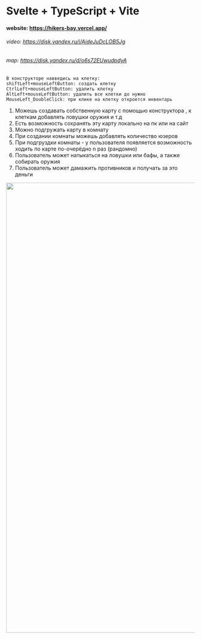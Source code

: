 # Svelte + TypeScript + Vite
#### website: https://hikers-bay.vercel.app/
###### video: https://disk.yandex.ru/i/AideJuDcLOB5Jg
###### map: https://disk.yandex.ru/d/o6s72EUwudpdyA
```
В конструкторе навведись на клетку: 
shiftLeft+mouseLeftButton: создать клетку
CtrlLeft+mouseLeftButton: удалить клетку
AltLeft+mouseLeftButton: удалить все клетки до нужно
MouseLeft_DoubleClick: при клике на клетку откроется инвентарь 
```

<ol>
  <li>Можешь создавать собственную карту с помощью конструктора , к клеткам добавлять ловушки оружия и т.д</li>
  <li>Есть возможность сохранять эту карту локально на пк или на сайт </li>
  <li>Можно подгружать карту в комнату </li>
  <li>При создании комнаты можешь добавлять количество юзеров </li>
  <li>При подгруздки комнаты - у пользователя появляется возможность ходить по карте по-очерёдно n раз (рандомно) </li>
  <li>Пользователь может натыкаться на ловушки или бафы, а также собирать оружия </li>
 <li>Пользователь может дамажить противников и получать за это деньги</li>
</ol>

<img src="https://github.com/user-attachments/assets/a07730f4-82fd-432e-af70-e585bf40fa2f" width="1200"/>
